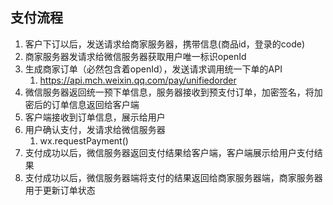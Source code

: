 ## 支付流程

1. 客户下订以后，发送请求给商家服务器，携带信息(商品id，登录的code)
2. 商家服务器发请求给微信服务器获取用户唯一标识openId
3. 生成商家订单（必然包含着openId），发送请求调用统一下单的API
   1.  https://api.mch.weixin.qq.com/pay/unifiedorder 
4. 微信服务器返回统一预下单信息，服务器接收到预支付订单，加密签名，将加密后的订单信息返回给客户端
5. 客户端接收到订单信息，展示给用户
6. 用户确认支付，发请求给微信服务器
   1. wx.requestPayment()
7. 支付成功以后，微信服务器返回支付结果给客户端，客户端展示给用户支付结果
8. 支付成功以后，微信服务器端将支付的结果返回给商家服务器端，商家服务器用于更新订单状态